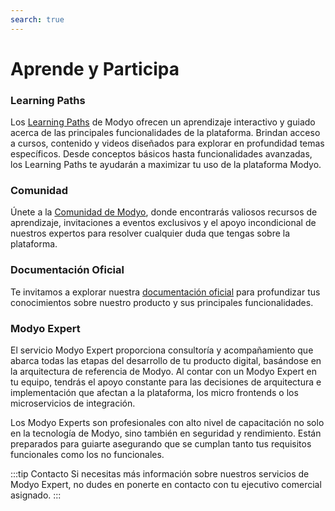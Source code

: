 ```yaml
---
search: true
---
```


# Aprende y Participa

### Learning Paths

Los [Learning Paths](https://help.modyo.com) de Modyo ofrecen un aprendizaje interactivo y guiado acerca de las principales funcionalidades de la plataforma. Brindan acceso a cursos, contenido y videos diseñados para explorar en profundidad temas específicos. Desde conceptos básicos hasta funcionalidades avanzadas, los Learning Paths te ayudarán a maximizar tu uso de la plataforma Modyo.

### Comunidad

Únete a la [Comunidad de Modyo](https://www.modyo.com/community), donde encontrarás valiosos recursos de aprendizaje, invitaciones a eventos exclusivos y el apoyo incondicional de nuestros expertos para resolver cualquier duda que tengas sobre la plataforma.

### Documentación Oficial

Te invitamos a explorar nuestra [documentación oficial](/es/platform) para profundizar tus conocimientos sobre nuestro producto y sus principales funcionalidades.

### Modyo Expert

El servicio Modyo Expert proporciona consultoría y acompañamiento que abarca todas las etapas del desarrollo de tu producto digital, basándose en la arquitectura de referencia de Modyo. Al contar con un Modyo Expert en tu equipo, tendrás el apoyo constante para las decisiones de arquitectura e implementación que afectan a la plataforma, los micro frontends o los microservicios de integración.

Los Modyo Experts son profesionales con alto nivel de capacitación no solo en la tecnología de Modyo, sino también en seguridad y rendimiento. Están preparados para guiarte asegurando que se cumplan tanto tus requisitos funcionales como los no funcionales.

:::tip Contacto
Si necesitas más información sobre nuestros servicios de Modyo Expert, no dudes en ponerte en contacto con tu ejecutivo comercial asignado.
:::